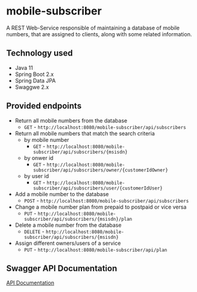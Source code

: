 # mobile-subscriber

A REST Web-Service responsible of maintaining a database of mobile numbers, that are assigned to clients, along with some related information.

## Technology used

* Java 11
* Spring Boot 2.x
* Spring Data JPA
* Swaggwe 2.x

## Provided endpoints

- Return all mobile numbers from the database
  - `GET` - `http://localhost:8080/mobile-subscriber/api/subscribers`
- Return all mobile numbers that match the search criteria
  - by mobile number
    - `GET` - `http://localhost:8080/mobile-subscriber/api/subscribers/{msisdn}`
  - by onwer id
    - `GET` - `http://localhost:8080/mobile-subscriber/api/subscribers/owner/{customerIdOwner}`
  - by user id
    - `GET` - `http://localhost:8080/mobile-subscriber/api/subscribers/user/{customerIdUser}`
- Add a mobile number to the database
  - `POST` - `http://localhost:8080/mobile-subscriber/api/subscribers`
- Change a mobile number plan from prepaid to postpaid or vice versa
  - `PUT` - `http://localhost:8080/mobile-subscriber/api/subscribers/{msisdn}/plan`
- Delete a mobile number from the database
  - `DELETE` - `http://localhost:8080/mobile-subscriber/api/subscribers/{msisdn}`
- Assign different owners/users of a service
  - `PUT` - `http://localhost:8080/mobile-subscriber/api/plan`

## Swagger API Documentation

[API Documentation](http://petstore.swagger.io/?url=https://raw.githubusercontent.com/joabetc/mobile-subscriber/master/swagger.yaml)
